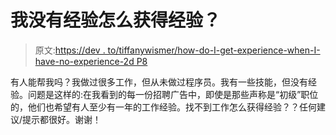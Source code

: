 # 我没有经验怎么获得经验？

> 原文:[https://dev . to/tiffanywismer/how-do-I-get-experience-when-I-have-no-experience-2d P8](https://dev.to/tiffanywismer/how-do-i-get-experience-when-i-have-no-experience-2dp8)

有人能帮我吗？我做过很多工作，但从未做过程序员。我有一些技能，但没有经验。问题是这样的:在我看到的每一份招聘广告中，即使是那些声称是“初级”职位的，他们也希望有人至少有一年的工作经验。找不到工作怎么获得经验？？任何建议/提示都很好。谢谢！